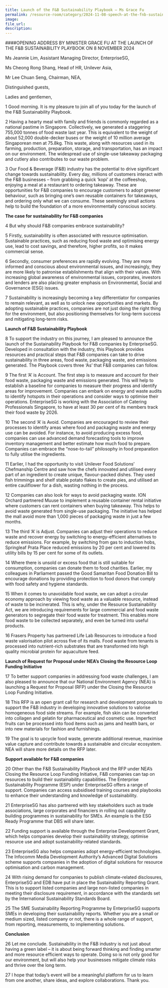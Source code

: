 ```yaml
---
title: Launch of the F&B Sustainability Playbook – Ms Grace Fu
permalink: /resource-room/category/2024-11-08-speech-at-the-fnb-sustainability-playbook-launch/
image:
file_url:
description:
---
```


####OPENING ADDRESS BY MINISTER GRACE FU AT THE LAUNCH OF THE F&B SUSTAINABILITY PLAYBOOK ON 8 NOVEMBER 2024

Ms Jeannie Lim, Assistant Managing Director, EnterpriseSG,

Ms Cheong Rong Shang, Head of HR, Unilever Asia,

Mr Lee Chuan Seng, Chairman, NEA,

Distinguished guests,

Ladies and gentlemen,

1 Good morning. It is my pleasure to join all of you today for the launch of the F&B Sustainability Playbook.

2 Having a hearty meal with family and friends is commonly regarded as a national pastime in Singapore. Collectively, we generated a staggering 755,000 tonnes of food waste last year. This is equivalent to the weight of about 52,000 double-decker buses or the weight of 10 million average Singaporean men at 75.8kg. This waste, along with resources used in its farming, production, preparation, storage, and transportation, has an impact on our environment. The widespread use of single-use takeaway packaging and cutlery also contributes to our waste problem.

3 Our Food & Beverage (F&B) industry has the potential to drive significant change towards sustainability. Every day, millions of customers interact with the F&B businesses – from grabbing a quick ‘kopi’ at the coffeeshop, enjoying a meal at a restaurant to ordering takeaway. These are opportunities for F&B companies to encourage customers to adopt greener behaviour, such as bringing one’s own reusable containers for takeaways, and ordering only what we can consume. These seemingly small actions help to build the foundation of a more environmentally conscious society.

**The case for sustainability for F&B companies**

4 But why should F&B companies embrace sustainability?

5 Firstly, sustainability is often associated with resource optimisation. Sustainable practices, such as reducing food waste and optimising energy use, lead to cost savings, and therefore, higher profits, so it makes commercial sense.

6 Secondly, consumer preferences are rapidly evolving. They are more informed and conscious about environmental issues, and increasingly, they are more likely to patronise establishments that align with their values. With increasing global awareness of environmental issues, corporates, investors and lenders are also placing greater emphasis on Environmental, Social and Governance (ESG) issues.

7 Sustainability is increasingly becoming a key differentiator for companies to remain relevant, as well as to unlock new opportunities and markets. By adopting sustainable practices, companies are not just doing the right thing for the environment, but also positioning themselves for long-term success and mitigating long-term risks.

**Launch of F&B Sustainability Playbook**

8 To support the industry on this journey, I am pleased to announce the launch of the Sustainability Playbook for F&B companies by EnterpriseSG. Developed in consultation with the industry, this Playbook provides resources and practical steps that F&B companies can take to drive sustainability in three areas, food waste, packaging waste, and emissions generated. The Playbook covers three ‘As’ that F&B companies can follow.

9 The first ‘A’ is Account. The first step is to measure and account for their food waste, packaging waste and emissions generated. This will help to establish a baseline for companies to measure their progress and identify areas for improvement. Companies can embark on energy and waste audits to identify hotspots in their operations and consider ways to optimise their operations. EnterpriseSG is working with the Association of Catering Professionals Singapore, to have at least 30 per cent of its members track their food waste by 2026.

10 The second ‘A’ is Avoid. Companies are encouraged to review their processes to identify areas where food and packaging waste and energy use can be avoided. For instance, to avoid producing excess food, companies can use advanced demand forecasting tools to improve inventory management and better estimate how much food to prepare. Companies can embrace the “nose-to-tail” philosophy in food preparation to fully utilise the ingredients.

11 Earlier, I had the opportunity to visit Unilever Food Solutions’ Chefmanship Centre and saw how the chefs innovated and utilised every part of an ingredient to create unique, flavour-packed dishes. They used fish trimmings and shelf stable potato flakes to create pies, and utilised an entire cauliflower for a dish, wasting nothing in the process.

12 Companies can also look for ways to avoid packaging waste. ION Orchard partnered Muuse to implement a reusable container rental initiative where customers can rent containers when buying takeaway. This helps to avoid waste generated from single-use packaging. The initiative has helped the mall avoid more than 1,000 pieces of packaging waste in just a few months.

13 The third ‘A’ is Adjust. Companies can adjust their operations to reduce waste and recover energy by switching to energy-efficient alternatives to reduce emissions. For example, by switching from gas to induction hobs, Springleaf Prata Place reduced emissions by 20 per cent and lowered its utility bills by 15 per cent for some of its outlets.

14 Where there is unsold or excess food that is still suitable for consumption, companies can donate them to food charities. Earlier, my colleagues in Parliament passed the Good Samaritan Food Donation Bill to encourage donations by providing protection to food donors that comply with food safety and hygiene standards.

15 When it comes to unavoidable food waste, we can adopt a circular economy approach by viewing food waste as a valuable resource, instead of waste to be incinerated. This is why, under the Resource Sustainability Act, we are introducing requirements for large commercial and food waste generators to segregate their food waste for treatment. This enables more food waste to be collected separately, and even be turned into useful products.

16 Frasers Property has partnered Life Lab Resources to introduce a food waste valorisation pilot across five of its malls. Food waste from tenants is processed into nutrient-rich substrates that are transformed into high quality microbial protein for aquaculture feed.

**Launch of Request for Proposal under NEA’s Closing the Resource Loop Funding Initiative**

17 To better support companies in addressing food waste challenges, I am also pleased to announce that our National Environment Agency (NEA) is launching a Request for Proposal (RFP) under the Closing the Resource Loop Funding Initiative.

18 This RFP is an open grant call for research and development proposals to support the F&B industry in developing innovative solutions to valorise homogeneous food side streams. For example, fish skin can be converted into collagen and gelatin for pharmaceutical and cosmetic use. Imperfect fruits can be processed into food items such as jams and health bars, or into new materials for fashion and furnishings.

19 The goal is to upcycle food waste, generate additional revenue, maximise value capture and contribute towards a sustainable and circular ecosystem. NEA will share more details on the RFP later.

**Support available for F&B companies**

20 Other than the F&B Sustainability Playbook and the RFP under NEA’s Closing the Resource Loop Funding Initiative, F&B companies can tap on resources to build their sustainability capabilities. The Enterprise Sustainability Programme (ESP) under EnterpriseSG offers a range of support. Companies can access subsidised training courses and playbooks to enhance their understanding and knowledge of sustainability.

21 EnterpriseSG has also partnered with key stakeholders such as trade associations, large corporates and financiers in rolling out capability building programmes in sustainability for SMEs. An example is the ESG Ready Programme that DBS will share later.

22 Funding support is available through the Enterprise Development Grant, which helps companies develop their sustainability strategy, optimise resource use and adopt sustainability-related standards.

23 EnterpriseSG also helps companies adopt energy-efficient technologies. The Infocomm Media Development Authority’s Advanced Digital Solutions scheme supports companies in the adoption of digital solutions for resource optimisation and carbon management.

24 With rising demand for companies to publish climate-related disclosures, EnterpriseSG and EDB have put in place the Sustainability Reporting Grant. This is to support listed companies and large non-listed companies in meeting their disclosure requirement, in accordance with the standards set by the International Sustainability Standards Board.

25 The SME Sustainability Reporting Programme by EnterpriseSG supports SMEs in developing their sustainability reports. Whether you are a small or medium sized, listed company or not, there is a whole range of support, from reporting, measurements, to implementing solutions.

**Conclusion**

26 Let me conclude. Sustainability in the F&B industry is not just about having a green label – it is about being forward thinking and finding smarter and more resource efficient ways to operate. Doing so is not only good for our environment, but will also help your businesses mitigate climate risks and thrive over the long term.

27 I hope that today’s event will be a meaningful platform for us to learn from one another, share ideas, and explore collaborations. Thank you.
